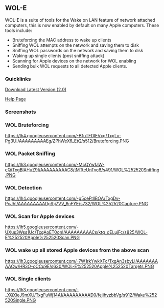 ## WOL-E ##

WOL-E is a suite of tools for the Wake on LAN feature of network attached computers, this is now enabled by default on many Apple computers. These tools include:

  * Bruteforcing the MAC address to wake up clients
  * Sniffing WOL attempts on the network and saving them to disk
  * Sniffing WOL passwords on the network and saving them to disk
  * Waking up single clients (post sniffing attack)
  * Scanning for Apple devices on the network for WOL enabling
  * Sending bulk WOL requests to all detected Apple clients.

### Quicklinks ###
[Download Latest Version (2.0)](http://wol-e.googlecode.com/files/wol-e.2.0.tar.gz)

[Help Page](http://code.google.com/p/wol-e/wiki/Help)

### Screenshots ###

### WOL Bruteforcing ###

https://lh4.googleusercontent.com/-B1uTFDIEVxg/TxgLx-Pg3UI/AAAAAAAAAEg/ZPhWeX6_EtQ/s512/Bruteforcing.PNG

### WOL Packet Sniffing ###
https://lh3.googleusercontent.com/-McQYw1aW-eQ/TxgBIAHuZ9I/AAAAAAAAAC8/tMTteUnTvo8/s491/WOL%252520Sniffing.PNG

### WOL Detection ###

https://lh4.googleusercontent.com/-g5ceFtIlBOA/TxgDv-PcJhI/AAAAAAAAADg/hj7VV_8nFYE/s732/WOL%252520Capture.PNG

### WOL Scan for Apple devices ###

https://lh5.googleusercontent.com/-UXus3Wss1Uc/TxgAoET0onI/AAAAAAAAACs/ktq_dELujFc/s825/WOL-E%252520Apple%252520Scan.PNG

### WOL wake up all stored Apple devices from the above scan ###

https://lh3.googleusercontent.com/-7W1rkYwkXFc/TxgAn3sbyLI/AAAAAAAAACw/HR3O-oCCu9E/s630/WOL-E%252520Apple%252520Targets.PNG

### WOL Single clients ###

https://lh3.googleusercontent.com/-_XQXieJ9mXU/TxgFuWj14AI/AAAAAAAAAD0/fejihyzbbVg/s912/Wake%252520Single.PNG